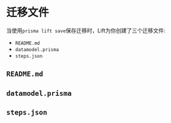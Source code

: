 # 迁移文件

当使用`prisma lift save`保存迁移时，Lift为你创建了三个迁移文件:

- `README.md`
- `datamodel.prisma`
- `steps.json`

## `README.md`

## `datamodel.prisma`

## `steps.json`
